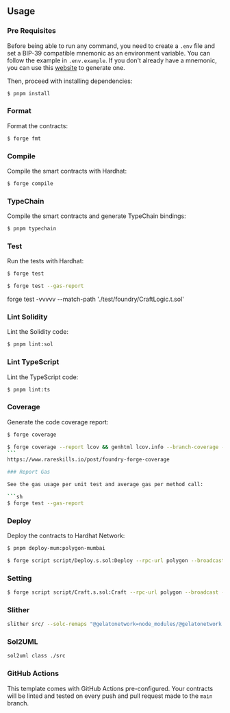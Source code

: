 ## Usage

### Pre Requisites

Before being able to run any command, you need to create a `.env` file and set a BIP-39 compatible mnemonic as an
environment variable. You can follow the example in `.env.example`. If you don't already have a mnemonic, you can use
this [website](https://iancoleman.io/bip39/) to generate one.

Then, proceed with installing dependencies:

```sh
$ pnpm install
```

### Format

Format the contracts:

```sh
$ forge fmt
```

### Compile

Compile the smart contracts with Hardhat:

```sh
$ forge compile
```

### TypeChain

Compile the smart contracts and generate TypeChain bindings:

```sh
$ pnpm typechain
```

### Test

Run the tests with Hardhat:

```sh
$ forge test
```

```sh
$ forge test --gas-report
```

forge test -vvvvv --match-path './test/foundry/CraftLogic.t.sol'

### Lint Solidity

Lint the Solidity code:

```sh
$ pnpm lint:sol
```

### Lint TypeScript

Lint the TypeScript code:

```sh
$ pnpm lint:ts
```

### Coverage

Generate the code coverage report:

```sh
$ forge coverage
```

````sh
$ forge coverage --report lcov && genhtml lcov.info --branch-coverage --output-dir coverage
```
https://www.rareskills.io/post/foundry-forge-coverage

### Report Gas

See the gas usage per unit test and average gas per method call:

```sh
$ forge test --gas-report
````

### Deploy

Deploy the contracts to Hardhat Network:

```sh
$ pnpm deploy-mum:polygon-mumbai
```

```sh
$ forge script script/Deploy.s.sol:Deploy --rpc-url polygon --broadcast --verify --legacy
```

### Setting

```sh
$ forge script script/Craft.s.sol:Craft --rpc-url polygon --broadcast --legacy
```

### Slither

```sh
slither src/ --solc-remaps "@gelatonetwork=node_modules/@gelatonetwork @openzeppelin/=lib/openzeppelin-contracts/contracts/"
```

### Sol2UML

```sh
sol2uml class ./src
```

### GitHub Actions

This template comes with GitHub Actions pre-configured. Your contracts will be linted and tested on every push and pull
request made to the `main` branch.
